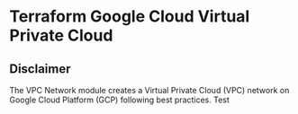 # Terraform Google Cloud Virtual Private Cloud
## Disclaimer
The VPC Network module creates a Virtual Private Cloud (VPC) network on Google Cloud Platform (GCP) following best practices.
Test